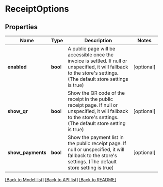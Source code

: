 # ReceiptOptions

## Properties
Name | Type | Description | Notes
------------ | ------------- | ------------- | -------------
**enabled** | **bool** | A public page will be accessible once the invoice is settled. If null or unspecified, it will fallback to the store&#x27;s settings. (The default store settings is true) | [optional] 
**show_qr** | **bool** | Show the QR code of the receipt in the public receipt page. If null or unspecified, it will fallback to the store&#x27;s settings. (The default store setting is true) | [optional] 
**show_payments** | **bool** | Show the payment list in the public receipt page. If null or unspecified, it will fallback to the store&#x27;s settings. (The default store setting is true) | [optional] 

[[Back to Model list]](../README.md#documentation-for-models) [[Back to API list]](../README.md#documentation-for-api-endpoints) [[Back to README]](../README.md)

